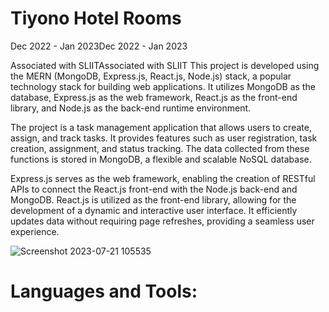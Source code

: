 # Tiyono Hotel Rooms

Dec 2022 - Jan 2023Dec 2022 - Jan 2023

Associated with SLIITAssociated with SLIIT
This project is developed using the MERN (MongoDB, Express.js, React.js, Node.js) stack, a popular technology stack for building web applications. It utilizes MongoDB as the database, Express.js as the web framework, React.js as the front-end library, and Node.js as the back-end runtime environment.

The project is a task management application that allows users to create, assign, and track tasks. It provides features such as user registration, task creation, assignment, and status tracking. The data collected from these functions is stored in MongoDB, a flexible and scalable NoSQL database.

Express.js serves as the web framework, enabling the creation of RESTful APIs to connect the React.js front-end with the Node.js back-end and MongoDB. React.js is utilized as the front-end library, allowing for the development of a dynamic and interactive user interface. It efficiently updates data without requiring page refreshes, providing a seamless user experience.

![Screenshot 2023-07-21 105535](https://github.com/gayathrip2000/TiyonoHotelRooms/assets/99193625/7d88ed0a-ab55-4990-9ed1-88c091dc5fc9)

# Languages and Tools:


